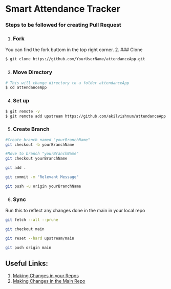 # Smart Attendance Tracker

### Steps to be followed for creating Pull Request
1. ### Fork

You can find the fork buttom in the top right corner. 
2. ### Clone 
```sh
$ git clone https://github.com/YourUserName/attendanceApp.git
```
3. ### Move Directory
```sh
# This will change directory to a folder attendanceApp
$ cd attendanceApp
```
4. ### Set up
```sh
$ git remote -v
$ git remote add upstream https://github.com/akilvishnum/attendanceApp.git
```
5. ### Create Branch
```sh
#Create branch named "yourBranchName"
git checkout -b yourBranchName

#Move to branch "yourBranchName"
git checkout yourBranchName

git add .

git commit -m "Relevant Message"

git push -u origin yourBranchName

```

6. ### Sync


Run this to reflect any changes done in the main in your local repo
```sh
git fetch --all --prune

git checkout main

git reset --hard upstream/main

git push origin main
```

## Useful Links:
1. [Making Changes in your Repos](https://www.tutsmake.com/upload-project-files-on-github-using-command-line/)
2. [Making Changes in the Main Repo](https://galaxyproject.github.io/training-material/topics/contributing/tutorials/github-command-line-contribution/tutorial.html)

